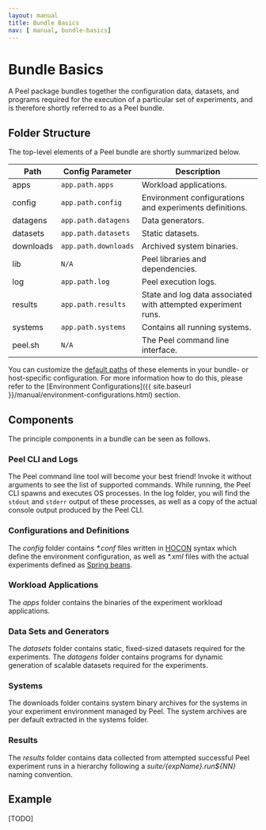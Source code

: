 ```yaml
---
layout: manual
title: Bundle Basics
nav: [ manual, bundle-basics]
---
```


# Bundle Basics

A Peel package bundles together the configuration data, datasets, and programs required for the execution of a particular set of experiments, and is therefore shortly referred to as a Peel bundle.

## Folder Structure

The top-level elements of a Peel bundle are shortly summarized below.

| Path      | Config Parameter     | Description                                                   |
| --------- | -------------------- | ------------------------------------------------------------- |
| apps      | `app.path.apps`      | Workload applications.                                        |
| config    | `app.path.config`    | Environment configurations and experiments definitions.       |
| datagens  | `app.path.datagens`  | Data generators.                                              |
| datasets  | `app.path.datasets`  | Static datasets.                                              |
| downloads | `app.path.downloads` | Archived system binaries.                                     |
| lib       | `N/A`                | Peel libraries and dependencies.                              |
| log       | `app.path.log`       | Peel execution logs.                                          |
| results   | `app.path.results`   | State and log data associated with attempted experiment runs. |
| systems   | `app.path.systems`   | Contains all running systems.                                 |
| peel.sh   | `N/A`                | The Peel command line interface.                              |

You can customize the [default paths](https://github.com/stratosphere/peel/blob/master/peel-core/src/main/resources/reference.conf) of these elements in your bundle- or host-specific configuration. For more information how to do this, please refer to the [Environment Configurations]({{ site.baseurl }}/manual/environment-configurations.html) section.

## Components

The principle components in a bundle can be seen as follows.

### Peel CLI and Logs

The Peel command line tool will become your best friend! Invoke it without arguments to see the list of supported commands. While running, the Peel CLI spawns and executes OS processes. In the log folder, you will find the `stdout` and `stderr` output of these processes, as well as a copy of the actual console output produced by the Peel CLI.

### Configurations and Definitions

The *config* folder contains *\*.conf* files written in [HOCON](https://github.com/typesafehub/config/blob/master/HOCON.md) syntax which define the environment configuration, as well as *\*.xml* files with the actual experiments defined as [Spring beans](http://docs.spring.io/spring/docs/current/spring-framework-reference/html/xsd-config.html).

### Workload Applications

The *apps* folder contains the binaries of the experiment workload applications.

### Data Sets and Generators

The *datasets* folder contains static, fixed-sized datasets required for the experiments. The *datagens* folder contains programs for dynamic generation of scalable datasets required for the experiments.

### Systems

The downloads folder contains system binary archives for the systems in your experiment environment managed by Peel. The system archives are per default extracted in the systems folder.

### Results

The *results* folder contains data collected from attempted successful Peel experiment runs in a hierarchy following a *${suite}/${expName}.run${NN}* naming convention.

## Example

[TODO]